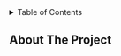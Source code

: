 <!-- TABLE OF CONTENTS -->
<details>
  <summary>Table of Contents</summary>
  <ol>
    <li>
      <a href="#about-the-project">About The Project</a>
      <a href="#getting-started">Getting Started</a>
      </ul>
    </li>
  </ol>
</details>



<!-- ABOUT THE PROJECT -->
## About The Project




